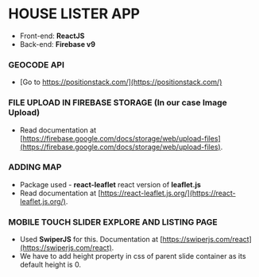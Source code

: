 # HOUSE LISTER APP 

- Front-end: **ReactJS**
- Back-end: **Firebase v9**

### GEOCODE API
- [Go to https://positionstack.com/](https://positionstack.com/)
  
### FILE UPLOAD IN FIREBASE STORAGE (In our case Image Upload)
- Read documentation at [https://firebase.google.com/docs/storage/web/upload-files](https://firebase.google.com/docs/storage/web/upload-files).

### ADDING MAP
- Package used - **react-leaflet** react version of **leaflet.js**
- Read documentation at [https://react-leaflet.js.org/](https://react-leaflet.js.org/).


### MOBILE TOUCH SLIDER EXPLORE AND LISTING PAGE
- Used **SwiperJS** for this. Documentation at [https://swiperjs.com/react](https://swiperjs.com/react).
- We have to add height property in css of parent slide container as its default height is 0. 
